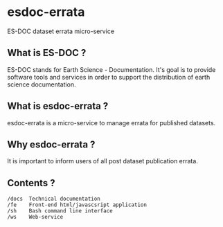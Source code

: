 esdoc-errata
===============

ES-DOC dataset errata micro-service


What is ES-DOC ?
--------------------------------------

ES-DOC stands for Earth Science - Documentation.  It's goal is to provide software tools and services in order to support the distribution of earth science documentation.


What is esdoc-errata ?
--------------------------------------

esdoc-errata is a micro-service to manage errata for published datasets.


Why esdoc-errata ?
--------------------------------------

It is important to inform users of all post dataset publication errata. 


Contents ?
--------------------------------------

	/docs  Technical documentation
	/fe    Front-end html/javascsript application
	/sh    Bash command line interface
	/ws    Web-service
